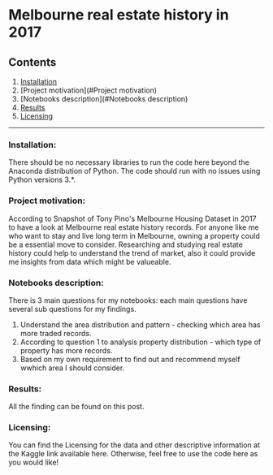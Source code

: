 # Melbourne real estate history in 2017
## Contents
1. [Installation](#Installation)
2. [Project motivation](#Project motivation)
3. [Notebooks description](#Notebooks description)
4. [Results](#Results)
5. [Licensing](#Licensing)
-------------------------------------------------------------------------------------------------------------------------------------------
### Installation:
There should be no necessary libraries to run the code here beyond the Anaconda distribution of Python. The code should run with no issues using Python versions 3.*.

### Project motivation:
According to Snapshot of Tony Pino's Melbourne Housing Dataset in 2017 to have a look at Melbourne real estate history records. For anyone like me who want to stay and live long term in Melbourne, owning a property could be a essential move to consider. Researching and studying real estate history could help to understand the trend of market, also it could provide me insights from data which might be valueable.

### Notebooks description:
There is 3 main questions for my notebooks: each main questions have several sub questions for my findings.
1. Understand the area distribution and pattern - checking which area has more traded records.
2. According to question 1 to analysis property distribution - which type of property has more records.
3. Based on my own requirement to find out and recommend myself wwhich area I should consider.

### Results:
All the finding can be found on this post.

### Licensing:
You can find the Licensing for the data and other descriptive information at the Kaggle link available here. Otherwise, feel free to use the code here as you would like!
